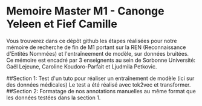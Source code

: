 # Memoire Master M1 - Canonge Yeleen et Fief Camille
Vous trouverez dans ce dépôt github les étapes réalisées pour notre mémoire de recherche de fin de M1 portant sur la REN (Reconnaissance d'Entités Nommées) et l'entraîneement de modèle, sur données bruitées.
Ce mémoire est encadré par 3 enseignents au sein de Sorbonne Université: Gaël Lejeune, Caroline Koudoro-Parfait et Ljudmila Petkovic.

##Section 1: Test d'un tuto pour réaliser un entraînement de modèle (ici sur des données médicales)
Le test a été réalisé avec tok2vec et transformer.
##Section 2: Formatage de nos annotations manuelles au même format que les données testées dans la section 1.
